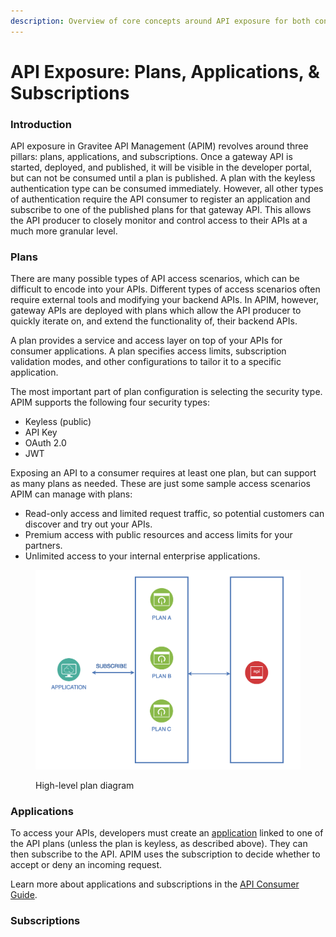 ```yaml
---
description: Overview of core concepts around API exposure for both consumers and producers
---
```


# API Exposure: Plans, Applications, & Subscriptions

### Introduction

API exposure in Gravitee API Management (APIM) revolves around three pillars: plans, applications, and subscriptions. Once a gateway API is started, deployed, and published, it will be visible in the developer portal, but can not be consumed until a plan is published. A plan with the keyless authentication type can be consumed immediately. However, all other types of authentication require the API consumer to register an application and subscribe to one of the published plans for that gateway API. This allows the API producer to closely monitor and control access to their APIs at a much more granular level.&#x20;

### Plans

There are many possible types of API access scenarios, which can be difficult to encode into your APIs. Different types of access scenarios often require external tools and modifying your backend APIs. In APIM, however, gateway APIs are deployed with plans which allow the API producer to quickly iterate on, and extend the functionality of, their backend APIs.

A plan provides a service and access layer on top of your APIs for consumer applications. A plan specifies access limits, subscription validation modes, and other configurations to tailor it to a specific application.&#x20;

The most important part of plan configuration is selecting the security type. APIM supports the following four security types:

* Keyless (public)
* API Key
* OAuth 2.0
* JWT

Exposing an API to a consumer requires at least one plan, but can support as many plans as needed. These are just some sample access scenarios APIM can manage with plans:

* Read-only access and limited request traffic, so potential customers can discover and try out your APIs.
* Premium access with public resources and access limits for your partners.
* Unlimited access to your internal enterprise applications.



<figure><img src="../../../images/apim/3.x/api-publisher-guide/plans-subscriptions/plan-diagram.png" alt=""><figcaption><p>High-level plan diagram</p></figcaption></figure>

### Applications

To access your APIs, developers must create an [application](https://docs.gravitee.io/apim/3.x/apim\_overview\_concepts.html#gravitee-concepts-application) linked to one of the API plans (unless the plan is keyless, as described above). They can then subscribe to the API. APIM uses the subscription to decide whether to accept or deny an incoming request.

Learn more about applications and subscriptions in the [API Consumer Guide](https://docs.gravitee.io/apim/3.x/apim\_consumerguide\_portal.html).





### Subscriptions
